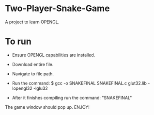 ﻿# Two-Player-Snake-Game
A project to learn OPENGL.

# To run

- Ensure OPENGL capabilities are installed.

- Download entire file.

- Navigate to file path.

- Run the command:
$ gcc -o SNAKEFINAL SNAKEFINAL.c glut32.lib -lopengl32 -lglu32

- After it finishes compiling run the command:
"SNAKEFINAL"

The game window should pop up.
ENJOY!

